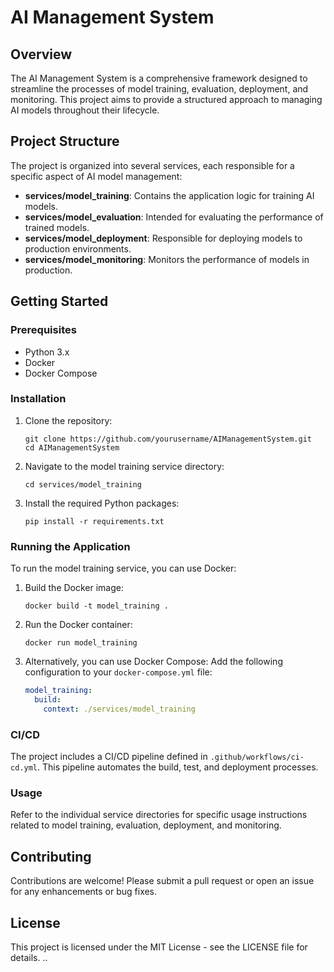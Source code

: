 # AI Management System

## Overview
The AI Management System is a comprehensive framework designed to streamline the processes of model training, evaluation, deployment, and monitoring. This project aims to provide a structured approach to managing AI models throughout their lifecycle.

## Project Structure
The project is organized into several services, each responsible for a specific aspect of AI model management:

- **services/model_training**: Contains the application logic for training AI models.
- **services/model_evaluation**: Intended for evaluating the performance of trained models.
- **services/model_deployment**: Responsible for deploying models to production environments.
- **services/model_monitoring**: Monitors the performance of models in production.

## Getting Started

### Prerequisites
- Python 3.x
- Docker
- Docker Compose

### Installation
1. Clone the repository:
   ```
   git clone https://github.com/yourusername/AIManagementSystem.git
   cd AIManagementSystem
   ```

2. Navigate to the model training service directory:
   ```
   cd services/model_training
   ```

3. Install the required Python packages:
   ```
   pip install -r requirements.txt
   ```

### Running the Application
To run the model training service, you can use Docker:
1. Build the Docker image:
   ```
   docker build -t model_training .
   ```

2. Run the Docker container:
   ```
   docker run model_training
   ```

3. Alternatively, you can use Docker Compose:
   Add the following configuration to your `docker-compose.yml` file:
   ```yaml
   model_training:
     build:
       context: ./services/model_training
   ```

### CI/CD
The project includes a CI/CD pipeline defined in `.github/workflows/ci-cd.yml`. This pipeline automates the build, test, and deployment processes.

### Usage
Refer to the individual service directories for specific usage instructions related to model training, evaluation, deployment, and monitoring.

## Contributing
Contributions are welcome! Please submit a pull request or open an issue for any enhancements or bug fixes.

## License
This project is licensed under the MIT License - see the LICENSE file for details.
..